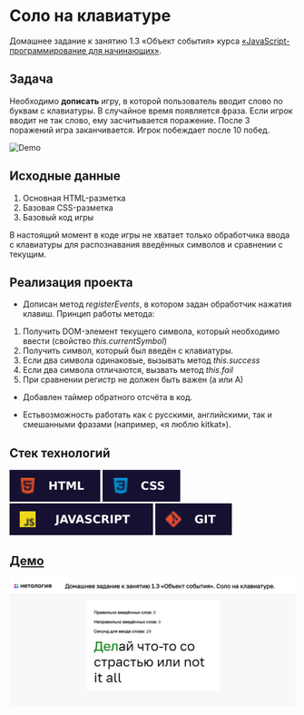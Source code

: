 # Соло на клавиатуре

Домашнее задание к занятию 1.3 «Объект события» курса [«JavaScript-программирование для начинающих»](https://cat.2035.university/rall/course/18787/?project_id=48).

## **Задача**

Необходимо __дописать__ игру, в которой пользователь вводит слово по буквам с клавиатуры.
В случайное время появляется фраза. Если игрок вводит не так слово, ему засчитываeтся поражение. После 3 поражений игра заканчивается. Игрок побеждает после 10 побед.

![Demo](./demo.gif)

## **Исходные данные**

1. Основная HTML-разметка
2. Базовая CSS-разметка
3. Базовый код игры

В настоящий момент в коде игры не хватает только обработчика ввода с клавиатуры для распознавания введённых символов и сравнении с текущим.

## **Реализация проекта**

* Дописан метод *registerEvents*, в котором задан обработчик
нажатия клавиш. Принцип работы метода:

1. Получить DOM-элемент текущего символа, который необходимо ввести (свойство *this.currentSymbol*)
2. Получить символ, который был введён с клавиатуры.
3. Если два символа одинаковые, вызывать метод *this.success*
4. Если два символа отличаются, вызвать метод *this.fail*
5. При сравнении регистр не должен быть важен (а или А)

* Добавлен таймер обратного отсчёта в код.

* Естьвозможность работать как с русскими, английскими, так и смешанными фразами
(например, «я люблю kitkat»).

## **Стек технологий**
![HTML](./html.svg)
![CSS](./css.svg)
![JS](./js.svg)
![GIT](./git.svg)

## **[Демо](https://alekseeva-t-v.github.io/bhj-homeworks/event-object/keysolo/task)**

![Демо](./demo.jpg)